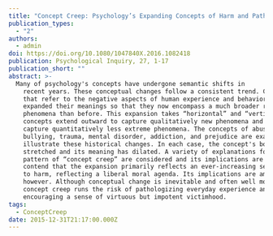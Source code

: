 ```yaml
---
title: "Concept Creep: Psychology’s Expanding Concepts of Harm and Pathology"
publication_types:
  - "2"
authors:
  - admin
doi: https://doi.org/10.1080/1047840X.2016.1082418
publication: Psychological Inquiry, 27, 1-17
publication_short: ""
abstract: >-
  Many of psychology's concepts have undergone semantic shifts in
    recent years. These conceptual changes follow a consistent trend. Concepts
    that refer to the negative aspects of human experience and behavior have
    expanded their meanings so that they now encompass a much broader range of
    phenomena than before. This expansion takes “horizontal” and “vertical” forms:
    concepts extend outward to capture qualitatively new phenomena and downward to
    capture quantitatively less extreme phenomena. The concepts of abuse,
    bullying, trauma, mental disorder, addiction, and prejudice are examined to
    illustrate these historical changes. In each case, the concept's boundary has
    stretched and its meaning has dilated. A variety of explanations for this
    pattern of “concept creep” are considered and its implications are explored. I
    contend that the expansion primarily reflects an ever-increasing sensitivity
    to harm, reflecting a liberal moral agenda. Its implications are ambivalent,
    however. Although conceptual change is inevitable and often well motivated,
    concept creep runs the risk of pathologizing everyday experience and
    encouraging a sense of virtuous but impotent victimhood.
tags:
  - ConceptCreep
date: 2015-12-31T21:17:00.000Z
---
```

